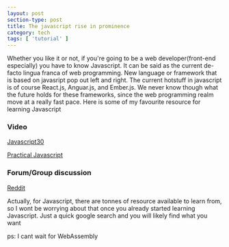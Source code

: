 ```yaml
---
layout: post
section-type: post
title: The javascript rise in prominence
category: tech
tags: [ 'tutorial' ]
---
```


Whether you like it or not, if you're going to be a web developer(front-end especially) you have to know Javascript. 
It can be said as the current de-facto lingua franca of web programming. New language or framework that is based on javasript 
pop out left and right. The current hotstuff in javascript is of course React.js, Anguar.js, and Ember.js. 
We never know though what the future holds for these frameworks, since the web programming realm move at a really fast pace.
Here is some of my favourite resource for learning Javascript

### Video

<a href="https://www.javascript30.com">Javascript30</a>

<a href="https://watchandcode.com/courses/enrolled/practical-javascript">Practical Javascript</a>

### Forum/Group discussion

<a href="https://www.reddit.com/r/learnjavascript/">Reddit</a>


Actually, for Javascript, there are tonnes of resource available to learn from, so I wont be worrying about that once 
you already started learning Javascript. Just a quick google search and you will likely find what you want


ps: I cant wait for WebAssembly
